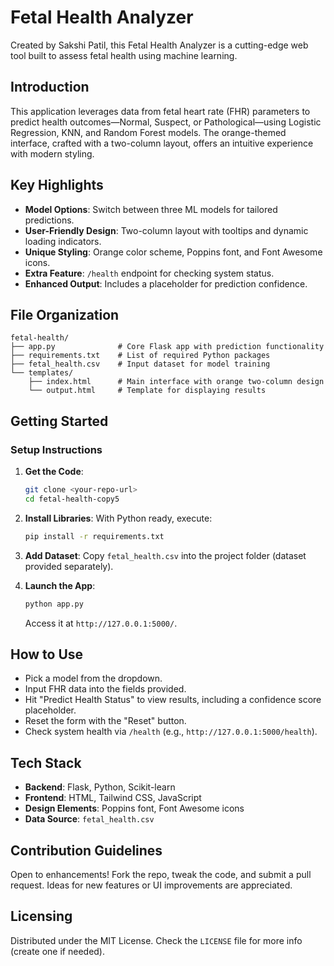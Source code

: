 # Fetal Health Analyzer

Created by Sakshi Patil, this Fetal Health Analyzer is a cutting-edge web tool built to assess fetal health using machine learning.

## Introduction

This application leverages data from fetal heart rate (FHR) parameters to predict health outcomes—Normal, Suspect, or Pathological—using Logistic Regression, KNN, and Random Forest models. The orange-themed interface, crafted with a two-column layout, offers an intuitive experience with modern styling.

## Key Highlights

- **Model Options**: Switch between three ML models for tailored predictions.
- **User-Friendly Design**: Two-column layout with tooltips and dynamic loading indicators.
- **Unique Styling**: Orange color scheme, Poppins font, and Font Awesome icons.
- **Extra Feature**: `/health` endpoint for checking system status.
- **Enhanced Output**: Includes a placeholder for prediction confidence.

## File Organization

```
fetal-health/
├── app.py              # Core Flask app with prediction functionality
├── requirements.txt    # List of required Python packages
├── fetal_health.csv    # Input dataset for model training
└── templates/
    ├── index.html      # Main interface with orange two-column design
    └── output.html     # Template for displaying results
```

## Getting Started

### Setup Instructions

1. **Get the Code**:
   ```bash
   git clone <your-repo-url>
   cd fetal-health-copy5
   ```

2. **Install Libraries**:
   With Python ready, execute:
   ```bash
   pip install -r requirements.txt
   ```

3. **Add Dataset**:
   Copy `fetal_health.csv` into the project folder (dataset provided separately).

4. **Launch the App**:
   ```bash
   python app.py
   ```
   Access it at `http://127.0.0.1:5000/`.

## How to Use

- Pick a model from the dropdown.
- Input FHR data into the fields provided.
- Hit "Predict Health Status" to view results, including a confidence score placeholder.
- Reset the form with the "Reset" button.
- Check system health via `/health` (e.g., `http://127.0.0.1:5000/health`).

## Tech Stack

- **Backend**: Flask, Python, Scikit-learn
- **Frontend**: HTML, Tailwind CSS, JavaScript
- **Design Elements**: Poppins font, Font Awesome icons
- **Data Source**: `fetal_health.csv`

## Contribution Guidelines

Open to enhancements! Fork the repo, tweak the code, and submit a pull request. Ideas for new features or UI improvements are appreciated.

## Licensing

Distributed under the MIT License. Check the `LICENSE` file for more info (create one if needed).
